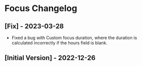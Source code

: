 # Focus Changelog

## [Fix] - 2023-03-28

- Fixed a bug with Custom focus duration, where the duration is calculated incorrectly if the hours field is blank.

## [Initial Version] - 2022-12-26